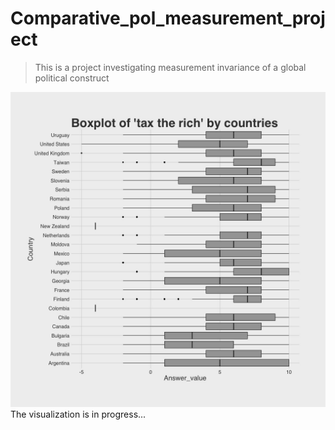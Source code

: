 # Comparative_pol_measurement_project

> This is a project investigating measurement invariance of a global political construct

![alt text](https://github.com/DavidykZhao/Comparative_pol_measurement_project/blob/master/plots_of_demo_vars/tax_rich.jpeg "Sample pic1")
The visualization is in progress...
